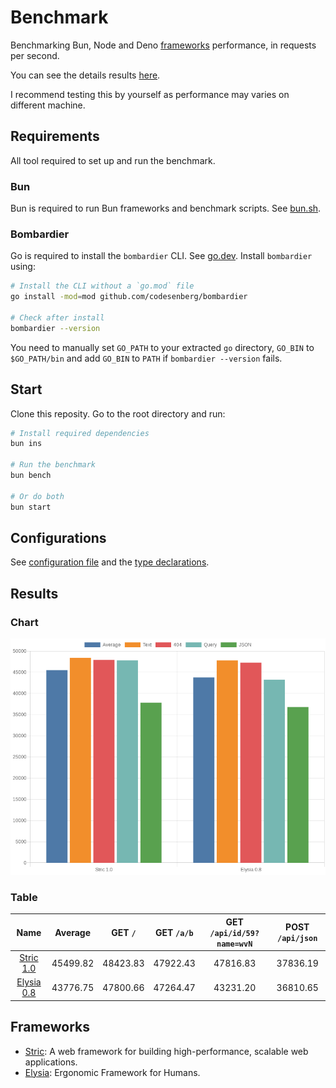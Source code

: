 # Benchmark
Benchmarking Bun, Node and Deno [frameworks](/src) performance, in requests per second.

You can see the details results [here](/results/index.md). 

I recommend testing this by yourself as performance may varies on different machine.

## Requirements
All tool required to set up and run the benchmark.

### Bun
Bun is required to run Bun frameworks and benchmark scripts. See [bun.sh](https://bun.sh).

### Bombardier
Go is required to install the `bombardier` CLI. See [go.dev](https://go.dev).
Install `bombardier` using:
```bash
# Install the CLI without a `go.mod` file
go install -mod=mod github.com/codesenberg/bombardier

# Check after install
bombardier --version
```
You need to manually set `GO_PATH` to your extracted `go` directory, `GO_BIN` to `$GO_PATH/bin` and add `GO_BIN` to `PATH` if `bombardier --version` fails.

## Start
Clone this reposity. Go to the root directory and run:
```bash
# Install required dependencies
bun ins

# Run the benchmark
bun bench

# Or do both
bun start
```

## Configurations
See [configuration file](/config.ts) and the [type declarations](/lib/types.ts). 

## Results

### Chart
![Chart](/results/chart.png)

### Table 


| Name | Average | GET `/` | GET `/a/b` | GET `/api/id/59?name=wvN` | POST `/api/json` |
|  :---: | :---: | :---: | :---: | :---: | :---: |
| [Stric 1.0](/results/main/Stric) | 45499.82 | 48423.83 | 47922.43 | 47816.83 | 37836.19 |
| [Elysia 0.8](/results/main/Elysia) | 43776.75 | 47800.66 | 47264.47 | 43231.20 | 36810.65 |
## Frameworks
- [Stric](https://stricjs.netlify.app): A web framework for building high-performance, scalable web applications.
- [Elysia](https://elysiajs.com): Ergonomic Framework for Humans.

